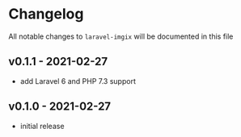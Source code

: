 # Changelog

All notable changes to `laravel-imgix` will be documented in this file

## v0.1.1 - 2021-02-27

- add Laravel 6 and PHP 7.3 support

## v0.1.0 - 2021-02-27

- initial release

